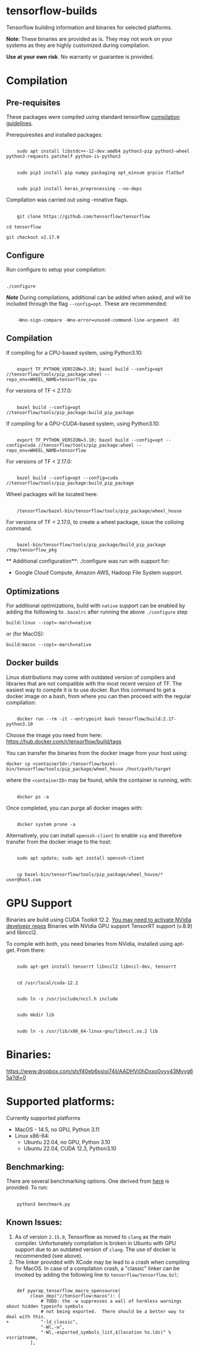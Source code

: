 # tensorflow-builds
Tensorflow building information and binaries for selected platforms. 

**Note**: These binaries are provided as is. They may not work on your systems as they are highly customized during compilation.

**Use at your own risk**. No warranty or guarantee is provided.

# Compilation
## Pre-requisites

These packages were compiled using standard tensorflow [compilation                                                        guidelines](https://www.tensorflow.org/install/install_sources). 

Prerequiresites and installed packages:
##
        sudo apt install libstdc++-12-dev:amd64 python3-pip python3-wheel python3-requests patchelf python-is-python3
        
##
        sudo pip3 install pip numpy packaging opt_einsum grpcio flatbuf
        
##
        sudo pip3 install keras_preprocessing --no-deps

Compilation was carried out using -mnative flags.

##
        git clone https://github.com/tensorflow/tensorflow

`cd tensorflow`

`git checkout v2.17.0`

## Configure

Run configure to setup your compilation:

##
    ./configure

***Note***
During compilations, additional can be added when asked, and will be included through the flag `--config=opt`. These are recommended:

##
        -Wno-sign-compare -Wno-error=unused-command-line-argument -O3

## Compilation

If compiling for a CPU-based system, using Python3.10:

##
        export TF_PYTHON_VERSION=3.10; bazel build --config=opt //tensorflow/tools/pip_package:wheel --repo_env=WHEEL_NAME=tensorflow_cpu

For versions of TF < 2.17.0:
##
        bazel build --config=opt //tensorflow/tools/pip_package:build_pip_package

If compiling for a GPU-CUDA-based system, using Python3.10:
##
        export TF_PYTHON_VERSION=3.10; bazel build --config=opt --config=cuda //tensorflow/tools/pip_package:wheel --repo_env=WHEEL_NAME=tensorflow

For versions of TF < 2.17.0:
##
        bazel build --config=opt --config=cuda //tensorflow/tools/pip_package:build_pip_package

Wheel packages will be located here:
##
        /tensorflow/bazel-bin/tensorflow/tools/pip_package/wheel_house

For versions of TF < 2.17.0, to create a wheel package, issue the colloing command. 
##
        bazel-bin/tensorflow/tools/pip_package/build_pip_package /tmp/tensorflow_pkg

** Additional configuration**:
./configure was run with support for:
- Google Cloud Compute, Amazon AWS, Hadoop File System support.

## Optimizations
For additional optimizations, build with `native` support can be enabled by adding the folllowing to `.bazelrc` after running the above `./configure` step

```
build:linux --copt=-march=native
```
or (for MacOS):
```
build:macos --copt=-march=native
```

## Docker builds
Linux distributions may come with outdated version of compilers and libraries that are not compatible with the most recent version of TF. The easiest way to compile it is to use docker. Run this command to get a docker image on a bash, from where you can then proceed with the regular compilation:

##
        docker run --rm -it --entrypoint bash tensorflow/build:2.17-python3.10

Choose the image you need from here: https://hub.docker.com/r/tensorflow/build/tags

You can transfer the binaries from the docker image from your host using:

`docker cp <containerId>:/tensorflow/bazel-bin/tensorflow/tools/pip_package/wheel_house /host/path/target`

where the `<containerID>` may be found, while the container is running, with:

##
        docker ps -a

Once completed, you can purge all docker images with:

##
        docker system prune -a
        
Alternatively, you can install `openssh-client` to enable `scp` and therefore transfer from the docker image to the host:

##
        sudo apt update; sudo apt install openssh-client
        
##
        cp bazel-bin/tensorflow/tools/pip_package/wheel_house/* user@host.com

# GPU Support
Binaries are build using CUDA Toolkit 12.2. [You may need to activate NVidia develoepr repos](https://developer.nvidia.com/cuda-toolkit)
Binaries with NVidia GPU support TensorRT support (v.8.9) and libnccl2.

To compile with both, you need binaries from NVidia, installed using apt-get. From there:

##
        sudo apt-get install tensorrt libnccl2 libnccl-dev, tensorrt

##
        cd /usr/local/cuda-12.2

##
        sudo ln -s /usr/include/nccl.h include

##
        sudo mkdir lib

##
        sudo ln -s /usr/lib/x86_64-linux-gnu/libnccl.so.2 lib

# Binaries:
https://www.dropbox.com/sh/f40eb6xsioj74il/AADHVj0hDxxo0yyv43Myvg65a?dl=0

# Supported platforms:
 
Currently supported platforms
- MacOS - 14.5, no GPU, Python 3.11
- Linux x86-64:
  - Ubuntu 22.04, no GPU, Python 3.10 
  - Ubuntu 22.04, CUDA 12.3, Python3.10
  
## Benchmarking:

There are several benchmarking options. One derived from [here](https://github.com/tobigithub/tensorflow-deep-learning/wiki/tf-benchmarks) is provided. To run:

##
        python3 benchmark.py  

## Known Issues:
1. As of version `2.15.0`, Tensorflow as moved to `clang` as the main compiler. Unfortunately compilation is broken in Ubuntu with GPU support due to an outdated version of `clang`. The use of docker is recommended (see above). 
2. The linker provided with XCode may be lead to a crash when compiling for MacOS. In case of a compilation crash, a "classic" linker can be invoked by adding the following line to `tensorflow/tensorflow.bzl`:
```

    def pywrap_tensorflow_macro_opensource(
         clean_dep("//tensorflow:macos"): [
             # TODO: the -w suppresses a wall of harmless warnings about hidden typeinfo symbols
             # not being exported.  There should be a better way to deal with this.
+            "-ld_classic",
             "-Wl,-w",
             "-Wl,-exported_symbols_list,$(location %s.lds)" % vscriptname,
         ], 
```
